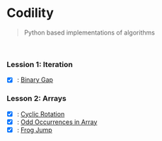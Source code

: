 # Codility
> Python based implementations of algorithms

<br>

### Lession 1: Iteration
- [x] : [Binary Gap](01_binary_gap.py)

### Lesson 2: Arrays
- [x] : [Cyclic Rotation](02_cyclic_rotation.py)
- [x] : [Odd Occurrences in Array](02_odd_occurrences_in_array_1.py) 
- [x] : [Frog Jump](03_frog_jump.py)
